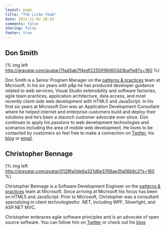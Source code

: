 ```yaml
---
layout: page
title: "The Liike Team"
date: 2011-11-02 10:34
comments: false
sharing: false
footer: true
---
```


## Don Smith

{% img left http://gravatar.com/avatar/7fad5ab7f4edf22559160603d3baf1e8?s=160 %}

Don Smith is a Senior Program Manager on the [patterns & practices](http://msdn.microsoft.com/practices) team at Microsoft. In his six years with p&p he has produced developer guidance related to web services, Visual Studio extensibility and software factories, agile team practices, application architecture, data access, and most recently client-side web development with HTML5 and JavaScript. In his first six years at Microsoft Don was an Application Development Consultant where he helped internet and enterprise customers build and deploy their solutions and he’s been a staunch customer advocate ever since. Don continues to apply his passions to web development technologies and scenarios including the area of mobile web development. He loves to be contacted by customers so feel free to make a connection on [Twitter](http://twitter/locksmithdon), his [blog](http://code.locksmithdon.net) or [email](mailto://dons@microsoft.com). 

## Christopher Bennage

{% img left http://gravatar.com/avatar/0128fa0de6a321d6e3766ae3fa06b9c2?s=160 %}

Christopher Bennage is a Software Development Engineer on the [patterns & practices](http://msdn.microsoft.com/practices) team at Microsoft. Since arriving at Microsoft his focus has been on HTML5 and JavaScript. Prior to Microsoft, Christopher was a consultant specializing in client technologiesfor .NET, including WPF, Silverlight, and ASP.NET MVC. 

Christopher embraces agile software principles and is an advocate of open source software. You can follow him on [Twitter](http://twitter/bennage) or check out his [blog](http://dev.bennage.com/)
